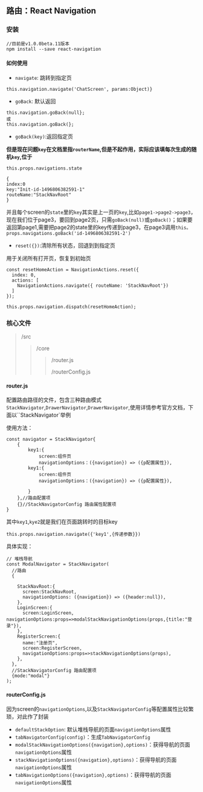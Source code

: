 ## 路由：React Navigation

### 安装

```
//目前是v1.0.0beta.11版本
npm install --save react-navigation
```

#### 如何使用

* `navigate`: 跳转到指定页

```
this.navigation.navigate('ChatScreen', params:Object)}
```

* `goBack`: 默认返回

```
this.navigation.goBack(null};
或
this.navigation.goBack(};
```

* `goBack(key)`:返回指定页

**但是现在问题`key`在文档里指`routerName`,但是不起作用，实际应该填每次生成的随机`key`,位于**

`this.props.navigations.state`

```
{
index:0
key:"Init-id-1496806382591-1"
routeName:"StackNavRoot"
}
```

并且每个screen的`state`里的`key`其实是上一页的`key`,比如`page1->page2->page3`，现在我们位于page3，要回到page2页，只需`goBack(null)`或`goBack()`；如果要返回第page1,需要把page2的state里的key传递到page3，在page3调用`this。props.navigations.goBack('id-1496806382591-2')`

* `reset({})`:清除所有状态，回退到到指定页

用于关闭所有打开页，恢复到初始页

```
const resetHomeAction = NavigationActions.reset({
  index: 0,
  actions: [
    NavigationActions.navigate({ routeName: 'StackNavRoot'})
  ]
});

this.props.navigation.dispatch(resetHomeAction);

```




### 核心文件
>/src
>>/core
>>>/router.js
>>>
>>>/routerConfig.js




#### router.js
配置路由路径的文件，包含三种路由模式`StackNavigator`,`DrawerNavigator`,`DrawerNavigator`,使用详情参考官方文档，下面以``StackNavigator`举例

使用方法：

```
const navigator = StackNavigator{
	{
		key1:{
			screen:组件页
			navigationOptions：({navigation}) => ({p配置属性}),
		key1:{
			screen:组件页
			navigationOptions：({navigation}) => ({p配置属性}),

		}	
	},//路由配置项
	{}//StackNavigatorConfig 路由属性配置项
}

```
其中`key1`,`kye2`就是我们在页面跳转时的目标key

```
this.props.navigation.navigate({'key1',{传递参数}})

```

具体实现：

```
// 堆栈导航
const ModalNavigator = StackNavigator(
  //路由
  {
  	
    StackNavRoot:{
      screen:StackNavRoot,
      navigationOptions: ({navigation}) => ({header:null}),
    },
    LoginScreen:{
      screen:LoginScreen,
navigationOptions:props=>modalStackNavigationOptions(props,{title:"登录"}),
    },
    RegisterScreen:{
      name:"注册页",
      screen:RegisterScreen,
      navigationOptions:props=>stackNavigationOptions(props),
    },
  },
  //StackNavigatorConfig 路由配置项
  {mode:"modal"}
);
```

#### routerConfig.js

因为screen的`navigationOptions`,以及`StackNavigatorConfig`等配置属性比较繁琐，对此作了封装

* `defaultStackOption`:  默认堆栈导航的页面`navigationOptions`属性
* `tabNavigatorConfig(config)`：生成`TabNavigatorConfig`
* `modalStackNavigationOptions({navigation},options)`：获得导航的页面`navigationOptions`属性
* `stackNavigationOptions({navigation},options)`：获得导航的页面`navigationOptions`属性
* `tabNavigationOptions({navigation},options)`：获得导航的页面`navigationOptions`属性

